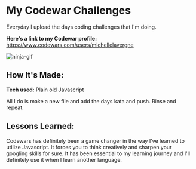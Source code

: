 # My Codewar Challenges     
     
Everyday I upload the days coding challenges that I'm doing.                                                   

**Here's a link to my Codewar profile:** https://www.codewars.com/users/michellelavergne

![ninja-gif](https://media.giphy.com/media/3ohhwytHcusSCXXOUg/giphy.gif)
 
## How It's Made:      
        
**Tech used:** Plain old Javascript    

All I do is make a new file and add the days kata and push. Rinse and repeat.

## Lessons Learned:

Codewars has definitely been a game changer in the way I've learned to utilize Javascript. It forces you to think creatively and sharpen your googling skills for sure. It has been essential to my learning journey and I'll definitely use it when I learn another language.
                
                           
                          
                 
          
                          
                        
                 
        
              

